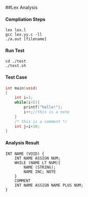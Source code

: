 ##Lex Analysis

#### Compliation Steps
```
lex lex.l
gcc lex.yy.c -ll
./a.out [filename]
```

#### Run Test
```
cd ./test
./test.sh
```

#### Test Case
``` C
int main(void)
{
    int i=1;
    while(i<5){
        printf("hello!");
        i++;//this is a note
    }
    /* this is a comment */
    int j=i+10;
}
```

#### Analysis Result
```
INT NAME (VOID) { 
    INT NAME ASSIGN NUM;
    WHILE (NAME LT NUM){
        NAME (STRING);
        NAME INC; NOTE
    }
    COMMENT
    INT NAME ASSIGN NAME PLUS NUM;
}
```
